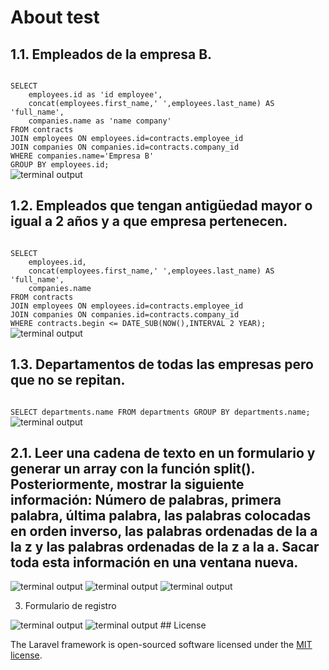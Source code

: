 
# About test
1.1. Empleados de la empresa B.
 ---
<code>
SELECT 
	employees.id as 'id employee',
    concat(employees.first_name,' ',employees.last_name) AS 'full_name',
	companies.name as 'name company'
FROM contracts
JOIN employees ON employees.id=contracts.employee_id
JOIN companies ON companies.id=contracts.company_id
WHERE companies.name='Empresa B'
GROUP BY employees.id;
</code>
<img alt="terminal output" src="./outputs/1.png">

1.2. Empleados que tengan antigüedad mayor o igual a 2 años y a que empresa pertenecen.
 ---
<code>
SELECT 
	employees.id,
	concat(employees.first_name,' ',employees.last_name) AS 'full_name',
    companies.name
FROM contracts 
JOIN employees ON employees.id=contracts.employee_id
JOIN companies ON companies.id=contracts.company_id
WHERE contracts.begin <= DATE_SUB(NOW(),INTERVAL 2 YEAR);
</code>
<img alt="terminal output" src="./outputs/2.png">

1.3. Departamentos de todas las empresas pero que no se repitan.
 ---
<code>
SELECT departments.name FROM departments GROUP BY departments.name;
</code>
<img alt="terminal output" src="./outputs/3.png">

2.1. Leer una cadena de texto en un formulario y generar un array con la función split(). Posteriormente, mostrar la siguiente información: Número de palabras, primera palabra, última palabra, las palabras colocadas en orden inverso, las palabras ordenadas de la a la z y las palabras ordenadas de la z a la a. Sacar toda esta información en una ventana nueva.
 ---
 <img alt="terminal output" src="./outputs/4.png">
 <img alt="terminal output" src="./outputs/5.png">
 <img alt="terminal output" src="./outputs/6.png">

3. Formulario de registro 
 <img alt="terminal output" src="./outputs/7.png">
 <img alt="terminal output" src="./outputs/8.png">
## License

The Laravel framework is open-sourced software licensed under the [MIT license](https://opensource.org/licenses/MIT).

